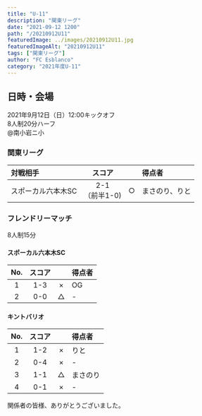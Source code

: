 ```yaml
---
title: "U-11"
description: "関東リーグ"
date: "2021-09-12 1200"
path: "/20210912U11"
featuredImage: ../images/20210912U11.jpg
featuredImageAlt: "20210912U11"
tags: ["関東リーグ"]
author: "FC Esblanco"
category: "2021年度U-11"
---
```


## 日時・会場

2021年9月12日（日）12:00キックオフ   
8人制20分ハーフ   
@南小岩ニ小

### 関東リーグ

|  対戦相手       | スコア|   | 得点者  |
| :--------------|:----:|:-:|:--------|
| スポーカル六本木SC| 2-1<br>（前半1-0) | ○ |まさのり、りと|

### フレンドリーマッチ

8人制15分

#### スポーカル六本木SC

| No.| スコア |   | 得点者  |
|:--:|:------:|:-:|:--------|
| 1  | 1-3    | × |OG|
| 2  | 0-0    | △ |- |

#### キントバリオ

| No.| スコア |   | 得点者  |
|:--:|:------:|:-:|:--------|
| 1  | 1-2    | × |りと |
| 2  | 0-4    | × |-  |
| 3  | 1-1    | △ |まさのり  |
| 4  | 0-1    | × |- |


関係者の皆様、ありがとうございました。
